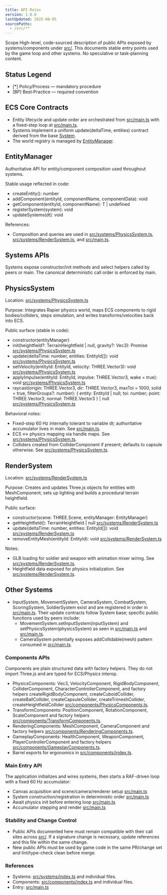 ```yaml
---
title: API Rules
version: 1.0.0
lastUpdated: 2025-08-05
sourcePaths:
  - /src/**
---
```

Scope
High-level, code-sourced description of public APIs exposed by systems/components under [src/](src:1). This documents stable entry points used by the game loop and other systems. No speculative or task-planning content.

## Status Legend

- [*] Policy/Process — mandatory procedure
- [BP] Best‑Practice — required convention

## ECS Core Contracts

- Entity lifecycle and update order are orchestrated from [src/main.ts](src/main.ts:63) with a fixed-step loop at [src/main.ts](src/main.ts:175).
- Systems implement a uniform update(deltaTime, entities) contract derived from the base [System](src/core/System.ts:1).
- The world registry is managed by [EntityManager](src/core/EntityManager.ts:1).

## EntityManager

Authoritative API for entity/component composition used throughout systems.

Stable usage reflected in code:

- createEntity(): number
- addComponent(entityId, componentName, componentData): void
- getComponent<T>(entityId, componentName): T | undefined
- registerSystem(system): void
- updateSystems(dt): void

References:

- Composition and queries are used in [src/systems/PhysicsSystem.ts](src/systems/PhysicsSystem.ts:70), [src/systems/RenderSystem.ts](src/systems/RenderSystem.ts:157), and [src/main.ts](src/main.ts:63).

## Systems APIs

Systems expose constructor/init methods and select helpers called by peers or main. The canonical deterministic call order is enforced by main.

## PhysicsSystem

Location: [src/systems/PhysicsSystem.ts](src/systems/PhysicsSystem.ts:1)

Purpose: Integrates Rapier physics world, maps ECS components to rigid bodies/colliders, steps simulation, and writes transforms/velocities back into ECS.

Public surface (stable in code):

- constructor(entityManager)
- init(heightfield?: TerrainHeightfield | null, gravity?: Vec3): Promise<void> [src/systems/PhysicsSystem.ts](src/systems/PhysicsSystem.ts:45)
- update(deltaTime: number, entities: EntityId[]): void [src/systems/PhysicsSystem.ts](src/systems/PhysicsSystem.ts:70)
- setVelocity(entityId: EntityId, velocity: THREE.Vector3): void [src/systems/PhysicsSystem.ts](src/systems/PhysicsSystem.ts:139)
- applyImpulse(entityId: EntityId, impulse: THREE.Vector3, wake = true): void [src/systems/PhysicsSystem.ts](src/systems/PhysicsSystem.ts:166)
- raycast(origin: THREE.Vector3, dir: THREE.Vector3, maxToi = 1000, solid = true, filterGroups?: number): { entity: EntityId | null; toi: number; point: THREE.Vector3; normal: THREE.Vector3 } | null [src/systems/PhysicsSystem.ts](src/systems/PhysicsSystem.ts:179)

Behavioral notes:

- Fixed-step 60 Hz internally tolerant to variable dt; authoritative accumulator lives in main. See [src/main.ts](src/main.ts:175).
- ECS ↔ physics mapping via handle maps. See [src/systems/PhysicsSystem.ts](src/systems/PhysicsSystem.ts:20).
- Colliders created from ColliderComponent if present; defaults to capsule otherwise. See [src/systems/PhysicsSystem.ts](src/systems/PhysicsSystem.ts:244).

## RenderSystem

Location: [src/systems/RenderSystem.ts](src/systems/RenderSystem.ts:1)

Purpose: Creates and updates Three.js objects for entities with MeshComponent; sets up lighting and builds a procedural terrain heightfield.

Public surface:

- constructor(scene: THREE.Scene, entityManager: EntityManager)
- getHeightfield(): TerrainHeightfield | null [src/systems/RenderSystem.ts](src/systems/RenderSystem.ts:38)
- update(deltaTime: number, entities: EntityId[]): void [src/systems/RenderSystem.ts](src/systems/RenderSystem.ts:157)
- removeEntityMesh(entityId: EntityId): void [src/systems/RenderSystem.ts](src/systems/RenderSystem.ts:341)

Notes:

- GLB loading for soldier and weapon with animation mixer wiring. See [src/systems/RenderSystem.ts](src/systems/RenderSystem.ts:206).
- Heightfield data exposed for physics initialization. See [src/systems/RenderSystem.ts](src/systems/RenderSystem.ts:39).

## Other Systems

- InputSystem, MovementSystem, CameraSystem, CombatSystem, ScoringSystem, SoldierSystem exist and are registered in order in [src/main.ts](src/main.ts:63). Their update contracts follow System base; specific public functions used by peers include:
  - MovementSystem.setInputSystem(inputSystem) and setPhysicsSystem(physicsSystem) as seen in [src/main.ts](src/main.ts:55) and [src/main.ts](src/main.ts:61).
  - CameraSystem potentially exposes addCollidable(mesh) pattern consumed in [src/main.ts](src/main.ts:88).

### Components APIs

Components are plain structured data with factory helpers. They do not import Three.js and are typed for ECS/Physics interop.

- PhysicsComponents: Vec3, VelocityComponent, RigidBodyComponent, ColliderComponent, CharacterControllerComponent, and factory helpers createRigidBodyComponent, createCuboidCollider, createBallCollider, createCapsuleCollider, createTrimeshCollider, createHeightfieldCollider [src/components/PhysicsComponents.ts](src/components/PhysicsComponents.ts:1).
- TransformComponents: PositionComponent, RotationComponent, ScaleComponent and factory helpers [src/components/TransformComponents.ts](src/components/TransformComponents.ts:1).
- RenderingComponents: MeshComponent, CameraComponent and factory helpers [src/components/RenderingComponents.ts](src/components/RenderingComponents.ts:1).
- GameplayComponents: HealthComponent, WeaponComponent, PlayerControllerComponent and factory helpers [src/components/GameplayComponents.ts](src/components/GameplayComponents.ts:1).
- Barrel exports for ergonomics in [src/components/index.ts](src/components/index.ts:1).

### Main Entry API

The application initializes and wires systems, then starts a RAF-driven loop with a fixed 60 Hz accumulator:

- Canvas acquisition and scene/camera/renderer setup [src/main.ts](src/main.ts:18)
- System construction/registration in deterministic order [src/main.ts](src/main.ts:63)
- Await physics init before entering loop [src/main.ts](src/main.ts:189)
- Accumulator stepping and render [src/main.ts](src/main.ts:193)

### Stability and Change Control

- Public APIs documented here must remain compatible with their call sites across [src/](src:1). If a signature change is necessary, update references and this file within the same change.
- New public APIs must be used by game code in the same PR/change set and lint/type-check clean before merge.

### References

- Systems: [src/systems/index.ts](src/systems/index.ts:1) and individual files.
- Components: [src/components/index.ts](src/components/index.ts:1) and individual files.
- Entry: [src/main.ts](src/main.ts:1)
